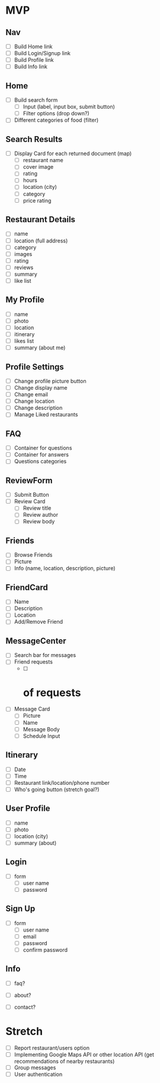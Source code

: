 # MVP

## Nav
 - [ ] Build Home link
 - [ ] Build Login/Signup link
 - [ ] Build Profile link
 - [ ] Build Info link

## Home
 - [ ] Build search form
   - [ ] Input (label, input box, submit button)
   - [ ] Filter options (drop down?)
 - [ ] Different categories of food (filter)

## Search Results
 - [ ] Display Card for each returned document (map)
   - [ ] restaurant name
   - [ ] cover image
   - [ ] rating
   - [ ] hours
   - [ ] location (city)
   - [ ] category
   - [ ] price rating

## Restaurant Details
 - [ ] name
 - [ ] location (full address)
 - [ ] category
 - [ ] images
 - [ ] rating
 - [ ] reviews
 - [ ] summary
 - [ ] like list

 ## My Profile
 - [ ] name
 - [ ] photo
 - [ ] location
 - [ ] itinerary
 - [ ] likes list
 - [ ] summary (about me)

 ## Profile Settings
 - [ ] Change profile picture button
 - [ ] Change display name
 - [ ] Change email
 - [ ] Change location
 - [ ] Change description
 - [ ] Manage Liked restaurants

 ## FAQ 
 - [ ] Container for questions
 - [ ] Container for answers
 - [ ] Questions categories

 ## ReviewForm
 - [ ] Submit Button
 - [ ] Review Card
    - [ ] Review title
    - [ ] Review author
    - [ ] Review body

## Friends 
- [ ] Browse Friends
- [ ] Picture
- [ ] Info (name, location, description, picture)

## FriendCard 
 - [ ] Name
 - [ ] Description
 - [ ] Location
 - [ ] Add/Remove Friend

## MessageCenter
- [ ] Search bar for messages
- [ ] Friend requests
  - [ ] # of requests
- [ ] Message Card
  - [ ] Picture
  - [ ] Name
  - [ ] Message Body
  - [ ] Schedule Input 

## Itinerary
- [ ] Date
- [ ] Time
- [ ] Restaurant link/location/phone number
- [ ] Who's going button (stretch goal?)

 ## User Profile
 - [ ] name
 - [ ] photo
 - [ ] location (city)
 - [ ] summary (about)

 ## Login
 - [ ] form
   - [ ] user name
   - [ ] password

## Sign Up
 - [ ] form
   - [ ] user name
   - [ ] email
   - [ ] password
   - [ ] confirm password

## Info
 - [ ] faq?
 - [ ] about?
 - [ ] contact?


# Stretch
 - [ ] Report restaurant/users option 
 - [ ] Implementing Google Maps API or other location API (get recommendations of nearby restaurants)
 - [ ] Group messages
 - [ ] User authentication